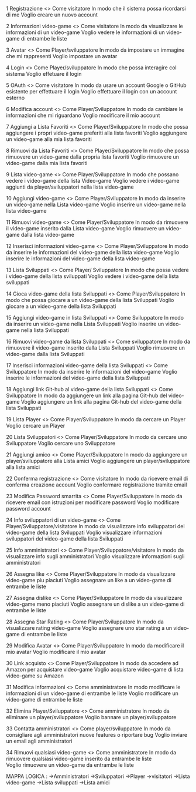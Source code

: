 1 Registrazione <> Come visitatore
 In modo che il sistema possa ricordarsi di me
  Voglio creare un nuovo account 

2 Informazioni video-game <> Come visitatore
 In modo da visualizzare le informazioni di un video-game
  Voglio vedere le informazioni di un video-game di entrambe le liste

3 Avatar <> Come Player/sviluppatore
In modo da impostare un immagine che mi rappresenti
Voglio impostare un avatar 
 
 
4  Login <> Come Player/sviluppatore
In modo che possa interagire col sistema
Voglio effetuare il login 
 

5 OAuth <> Come visitatore 
 In modo da usare un account Google o GitHub esistente per effettuare il login
 Voglio effettuare il login con un account esterno 
 
6 Modifica account <> Come Player/Sviluppatore
 In modo da cambiare le informazioni che mi riguardano
  Voglio modificare il mio account 
 
7 Aggiungi a Lista Favoriti <> Come Player/Sviluppatore
 In modo che  possa aggiungere i propri video-game preferiti alla lista favoriti
  Voglio aggiungere un video-game alla mia lista favoriti 
 
 
8 Rimuovi da Lista Favoriti <> Come Player/Sviluppatore
 In modo che  possa rimuovere un video-game dalla propria lista favoriti 
 Voglio rimuovere un video-game dalla mia lista favoriti 

9 Lista video-game <> Come Player/Sviluppatore
 In modo che  possano vedere i video-game della lista Video-game
  Voglio vedere i video-game aggiunti  da player/sviluppatori nella lista video-game 

10 Aggiungi video-game <> Come Player/Sviluppatore
 In modo da inserire un video-game nella Lista video-game
  Voglio inserire un video-game nella lista video-game 
 
11 Rimuovi video-game <>  Come Player/Sviluppatore
 In modo da rimuovere il video-game inserito  dalla  Lista video-game
   Voglio rimuovere un video-game dalla lista video-game  
 
12 Inserisci informazioni video-game <> Come Player/Sviluppatore
 In modo da inserire  le informazioni del video-game della lista video-game
  Voglio inserire le informazioni del video-game della lista video-game

13 Lista  Sviluppati <> Come Player/ Sviluppatore
 In modo che possa vedere i video-game della lista sviluppati 
 Voglio vedere i video-game della lista sviluppati 

14 Gioca video-game della lista Sviluppati <> Come Player/Sviluppatore
 In modo che possa giocare a un video-game della lista Sviluppati
 Voglio giocare a un video-game della lista Sviluppati

15 Aggiungi video-game in lista Sviluppati <> Come Sviluppatore
 In modo da inserire un video-game nella Lista Sviluppati
  Voglio inserire un video-game nella lista Sviluppati 
 
16 Rimuovi video-game da lista Sviluppati <> Come sviluppatore
 In modo da rimuovere il video-game inserito  dalla  Lista Sviluppati
   Voglio rimuovere un video-game dalla lista Sviluppati  
 
17 Inserisci informazioni video-game della lista Sviluppati <> Come Sviluppatore
 In modo da inserire  le informazioni del video-game
  Voglio inserire le informazioni del video-game della lista Sviluppati

18 Aggiungi link Git-hub al video-game della lista Sviluppati <> Come Sviluppatore
 In modo da aggiungere un link alla pagina Git-hub del video-game
 Voglio aggiungere un link alla pagina Git-hub del  video-game della lista Sviluppati
 
19 Lista Player <> Come Player/Sviluppatore
 In modo da cercare un Player
  Voglio cercare un Player 

20 Lista Sviluppatori <> Come Player/Sviluppatore
In modo da cercare uno Sviluppatore
Voglio cercare uno Sviluppatore

21 Aggiungi amico <> Come Player/Sviluppatore
In modo da aggiungere un player/sviluppatore alla Lista amici
Voglio aggiungere un player/sviluppatore alla lista amici
 
 
22 Conferma registrazione <> Come visitatore
 In modo da ricevere email di conferma creazione account
  Voglio confermare registrazione tramite email 
 
23 Modifica Password smarrita <> Come Player/Sviluppatore
 In modo da ricevere email con istruzioni per modificare password 
 Voglio modificare password account 
 
24 Info sviluppatori di un video-game <> Come Player/Sviluppatore/visitatore 
In modo da visualizzare info sviluppatori del video-game della lista Sviluppati
  Voglio visualizzare informazioni sviluppatori del video-game della lista Sviluppati

25 Info amministratori <> Come Player/Sviluppatore/visitatore
 In modo da visualizzare info sugli amministratori
  Voglio visualizzare informazioni sugli amministratori
 
 
26 Assegna like <>  Come Player/Sviluppatore
 In modo da visualizzare video-game piu piaciuti 
    Voglio assegnare un like  a un video-game di entrambe le liste
 
27 Assegna dislike <>  Come Player/Sviluppatore
 In modo da visualizzare video-game meno piaciuti 
    Voglio assegnare un dislike  a un video-game di entrambe le liste
 
28 Assegna Star Rating <> Come Player/Sviluppatore
In modo da visualizzare rating video-game
 Voglio assegnare uno star rating a un video-game di entrambe le liste
  
 
29 Modifica Avatar <> Come Player/Sviluppatore
 In modo da modificare il mio avatar 
Voglio modificare il mio avatar 
 
30 Link acquisto <> Come Player/Sviluppatore
 In modo da accedere ad Amazon per acquistare video-game
  Voglio acquistare video-game di lista video-game su Amazon 

31 Modifica informazioni <> Come amministratore
 In modo modificare le informazioni di un video-game di entrambe le liste
  Voglio modificare un video-game di entrambe le liste
 
32 Elimina Player/Sviluppatore <> Come amministratore
 In modo da eliminare un player/sviluppatore
  Voglio bannare  un player/sviluppatore
 
33 Contatta amministratori <> Come player/sviluppatore
In modo da consigliare agli amministratori nuove features o riportare bug
 Voglio inviare un email agli amministratori 
 
 
34 Rimuovi qualsiasi video-game <> Come amministratore
 In modo da rimuovere qualsiasi  video-game inserito da entrambe le liste  
    Voglio rimuovere un video-game da entrambe le liste 
 
MAPPA LOGICA :
->Amministratori
->Sviluppatori
->Player
->visitatori
->Lista video-game
->Lista sviluppati
->Lista amici